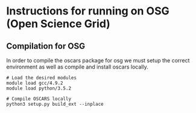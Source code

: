 # Instructions for running on OSG (Open Science Grid)


## Compilation for OSG
In order to compile the oscars package for osg we must setup the correct environment as well as compile and install oscars locally.

```
# Load the desired modules
module load gcc/4.9.2
module load python/3.5.2

# Compile OSCARS locally
python3 setup.py build_ext --inplace
```
